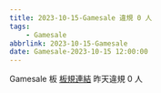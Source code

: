 ```yaml
---
title: 2023-10-15-Gamesale 違規 0 人
tags:
    - Gamesale
abbrlink: 2023-10-15-Gamesale
date: Gamesale-2023-10-15 12:00:00
---
```

Gamesale 板 [板規連結](https://www.ptt.cc/bbs/Gossiping/M.1637425085.A.07D.html)
昨天違規 0 人
